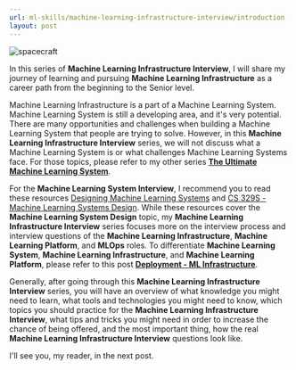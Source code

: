 ```yaml
---
url: ml-skills/machine-learning-infrastructure-interview/introduction
layout: post
---
```


![spacecraft][spacecraft]

In this series of **Machine Learning Infrastructure Interview**, I will share my journey of learning and pursuing **Machine Learning Infrastructure** as a career path from the beginning to the Senior level.

Machine Learning Infrastructure is a part of a Machine Learning System. Machine Learning System is still a developing area, and it's very potential. There are many opportunities and challenges when building a Machine Learning System that people are trying to solve. However, in this **Machine Learning Infrastructure Interview** series, we will not discuss what a Machine Learning System is or what challenges Machine Learning Systems face. For those topics, please refer to my other series **[The Ultimate Machine Learning System](../../the-ultimate-machine-learning-system/)**.

For the **Machine Learning System Interview**, I recommend you to read these resources [Designing Machine Learning Systems](https://www.amazon.com/dp/1098107969) and [CS 329S - Machine Learning Systems Design](https://stanford-cs329s.github.io/syllabus.html). While these resources cover the **Machine Learning System Design** topic, my **Machine Learning Infrastructure Interview** series focuses more on the interview process and interview questions of the **Machine Learning Infrastructure**, **Machine Learning Platform**, and **MLOps** roles. To differentiate **Machine Learning System**, **Machine Learning Infrastructure**, and **Machine Learning Platform**, please refer to this post **[Deployment - ML Infrastructure](../../the-ultimate-machine-learning-system/deployment-part-3-ml-infrastructure/)**.

Generally, after going through this **Machine Learning Infrastructure Interview** series, you will have an overview of what knowledge you might need to learn, what tools and technologies you might need to know, which topics you should practice for the **Machine Learning Infrastructure Interview**, what tips and tricks you might need in order to increase the chance of being offered, and the most important thing, how the real **Machine Learning Infrastructure Interview** questions look like.

I'll see you, my reader, in the next post.

<!-- MARKDOWN LINKS & IMAGES -->

[spacecraft]: /assets/images/ml-skills/machine-learning-infrastructure-interview/introduction/spacecraft.jpg

